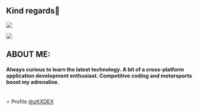 ## Kind regards🙏

[![](https://img.shields.io/badge/Gmail-deiividdlk@gmail.com-red)](mailto:deiividdlk@gmail.com)

![](https://media.discordapp.net/attachments/826854081989050401/959757869740343356/ReadmeGit.png)

## ABOUT ME: 

#### Always curious to learn the latest technology. A bit of a cross-platform application development enthusiast. Competitive coding and motorsports boost my adrenaline. <br><br>

⭐️ Profile [@zKXDEX](https://github.com/zKXDEX)
